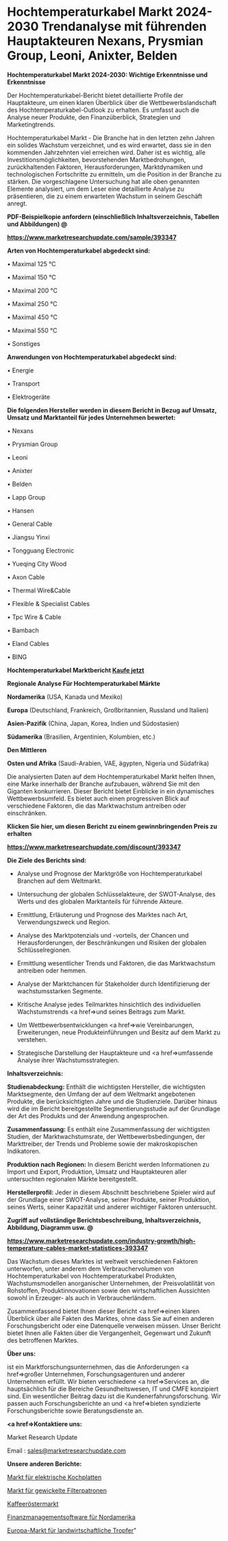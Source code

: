 # Hochtemperaturkabel Markt 2024-2030 Trendanalyse mit führenden Hauptakteuren Nexans, Prysmian Group, Leoni, Anixter, Belden

<strong>Hochtemperaturkabel Markt 2024-2030: Wichtige Erkenntnisse und Erkenntnisse</strong>

Der Hochtemperaturkabel-Bericht bietet detaillierte Profile der Hauptakteure, um einen klaren Überblick über die Wettbewerbslandschaft des Hochtemperaturkabel-Outlook zu erhalten. Es umfasst auch die Analyse neuer Produkte, den Finanzüberblick, Strategien und Marketingtrends.

Hochtemperaturkabel Markt - Die Branche hat in den letzten zehn Jahren ein solides Wachstum verzeichnet, und es wird erwartet, dass sie in den kommenden Jahrzehnten viel erreichen wird. Daher ist es wichtig, alle Investitionsmöglichkeiten, bevorstehenden Marktbedrohungen, zurückhaltenden Faktoren, Herausforderungen, Marktdynamiken und technologischen Fortschritte zu ermitteln, um die Position in der Branche zu stärken. Die vorgeschlagene Untersuchung hat alle oben genannten Elemente analysiert, um dem Leser eine detaillierte Analyse zu präsentieren, die zu einem erwarteten Wachstum in seinem Geschäft anregt.



<strong><b>PDF-Beispielkopie anfordern (einschließlich Inhaltsverzeichnis, Tabellen und Abbildungen) @ </b></strong>

<strong><a href=https://www.marketresearchupdate.com/sample/393347>

<strong>https://www.marketresearchupdate.com/sample/393347</u></a></strong></strong>



<strong>Arten von Hochtemperaturkabel abgedeckt sind:</strong>

• Maximal 125 °C

• Maximal 150 °C

• Maximal 200 °C

• Maximal 250 °C

• Maximal 450 °C

• Maximal 550 °C

• Sonstiges



<strong>Anwendungen von Hochtemperaturkabel abgedeckt sind:</strong>

• Energie

• Transport

• Elektrogeräte



<strong>Die folgenden Hersteller werden in diesem Bericht in Bezug auf Umsatz, Umsatz und Marktanteil für jedes Unternehmen bewertet:</strong>

• Nexans

• Prysmian Group

• Leoni

• Anixter

• Belden

• Lapp Group

• Hansen

• General Cable

• Jiangsu Yinxi

• Tongguang Electronic

• Yueqing City Wood

• Axon Cable

• Thermal Wire&Cable

• Flexible & Specialist Cables

• Tpc Wire & Cable

• Bambach

• Eland Cables

• BING



<strong>Hochtemperaturkabel Marktbericht <a href=https://www.marketresearchupdate.com/buynow/393347>Kaufe jetzt</a></strong>



<strong>Regionale Analyse Für Hochtemperaturkabel Märkte</strong>



<strong>Nordamerika</strong> (USA, Kanada und Mexiko)



<strong>Europa</strong> (Deutschland, Frankreich, Großbritannien, Russland und Italien)



<strong>Asien-Pazifik</strong> (China, Japan, Korea, Indien und Südostasien)



<strong>Südamerika</strong> (Brasilien, Argentinien, Kolumbien, etc.)



<strong>Den Mittleren</strong> 

<strong>Osten und Afrika</strong> (Saudi-Arabien, VAE, ägypten, Nigeria und Südafrika)

Die analysierten Daten auf dem Hochtemperaturkabel Markt helfen Ihnen, eine Marke innerhalb der Branche aufzubauen, während Sie mit den Giganten konkurrieren. Dieser Bericht bietet Einblicke in ein dynamisches Wettbewerbsumfeld. Es bietet auch einen progressiven Blick auf verschiedene Faktoren, die das Marktwachstum antreiben oder einschränken.



<strong>Klicken Sie hier, um diesen Bericht zu einem gewinnbringenden Preis zu erhalten
</strong>

<strong><a href=https://www.marketresearchupdate.com/discount/393347>https://www.marketresearchupdate.com/discount/393347</b></u></strong></a>



<strong>Die Ziele des Berichts sind:</strong>

- Analyse und Prognose der Marktgröße von Hochtemperaturkabel Branchen auf dem Weltmarkt.

- Untersuchung der globalen Schlüsselakteure, der SWOT-Analyse, des Werts und des globalen Marktanteils für führende Akteure.

- Ermittlung, Erläuterung und Prognose des Marktes nach Art, Verwendungszweck und Region.

- Analyse des Marktpotenzials und -vorteils, der Chancen und Herausforderungen, der Beschränkungen und Risiken der globalen Schlüsselregionen.

- Ermittlung wesentlicher Trends und Faktoren, die das Marktwachstum antreiben oder hemmen.

- Analyse der Marktchancen für Stakeholder durch Identifizierung der wachstumsstarken Segmente.

- Kritische Analyse jedes Teilmarktes hinsichtlich des individuellen Wachstumstrends <a href=>und</a> seines Beitrags zum Markt.

- Um Wettbewerbsentwicklungen <a href=>wie</a> Vereinbarungen, Erweiterungen, neue Produkteinführungen und Besitz auf dem Markt zu verstehen.

- Strategische Darstellung der Hauptakteure und <a href=>umfas</a>sende Analyse ihrer Wachstumsstrategien.



<strong>Inhaltsverzeichnis:</strong>



<strong>Studienabdeckung:</strong> Enthält die wichtigsten Hersteller, die wichtigsten Marktsegmente, den Umfang der auf dem Weltmarkt angebotenen Produkte, die berücksichtigten Jahre und die Studienziele. Darüber hinaus wird die im Bericht bereitgestellte Segmentierungsstudie auf der Grundlage der Art des Produkts und der Anwendung angesprochen.



<strong>Zusammenfassung:</strong> Es enthält eine Zusammenfassung der wichtigsten Studien, der Marktwachstumsrate, der Wettbewerbsbedingungen, der Markttreiber, der Trends und Probleme sowie der makroskopischen Indikatoren.



<strong>Produktion nach Regionen:</strong> In diesem Bericht werden Informationen zu Import und Export, Produktion, Umsatz und Hauptakteuren aller untersuchten regionalen Märkte bereitgestellt.



<strong>Herstellerprofil:</strong> Jeder in diesem Abschnitt beschriebene Spieler wird auf der Grundlage einer SWOT-Analyse, seiner Produkte, seiner Produktion, seines Werts, seiner Kapazität und anderer wichtiger Faktoren untersucht.



<strong><b>Zugriff auf vollständige Berichtsbeschreibung, Inhaltsverzeichnis, Abbildung, Diagramm usw. @ </b></strong>

<strong><a href=https://www.marketresearchupdate.com/industry-growth/high-temperature-cables-market-statistices-393347>https://www.marketresearchupdate.com/industry-growth/high-temperature-cables-market-statistices-393347</a></strong>

Das Wachstum dieses Marktes ist weltweit verschiedenen Faktoren unterworfen, unter anderem dem Verbrauchervolumen von Hochtemperaturkabel von Hochtemperaturkabel Produkten, Wachstumsmodellen anorganischer Unternehmen, der Preisvolatilität von Rohstoffen, Produktinnovationen sowie den wirtschaftlichen Aussichten sowohl in Erzeuger- als auch in Verbraucherländern.

Zusammenfassend bietet Ihnen dieser Bericht <a href=>einen</a> klaren Überblick über alle Fakten des Marktes, ohne dass Sie auf einen anderen Forschungsbericht oder eine Datenquelle verweisen müssen. Unser Bericht bietet Ihnen alle Fakten über die Vergangenheit, Gegenwart und Zukunft des betroffenen Marktes.



<strong>Über uns:</strong>

 ist ein Marktforschungsunternehmen, das die Anforderungen <a href=>großer</a> Unternehmen, Forschungsagenturen und anderer Unternehmen erfüllt. Wir bieten verschiedene <a href=>Services</a> an, die hauptsächlich für die Bereiche Gesundheitswesen, IT und CMFE konzipiert sind. Ein wesentlicher Beitrag dazu ist die Kundenerfahrungsforschung. Wir passen auch Forschungsberichte an und <a href=>bieten</a> syndizierte Forschungsberichte sowie Beratungsdienste an.



<strong><a href=>Kontaktiere uns:</a></strong>

Market Research Update

Email : sales@marketresearchupdate.com



<strong>Unsere anderen Berichte:</strong>

<a href=https://www.linkedin.com/pulse/electric-hot-plate-market-2023-trends>Markt für elektrische Kochplatten</a>

<a href=https://www.linkedin.com/pulse/string-wound-filter-cartridge-market-2023-analysis>Markt für gewickelte Filterpatronen</a>

<a href=https://www.linkedin.com/pulse/coffee-roasters-market-size-trends-consumption>Kaffeeröstermarkt</a>

<a href=https://www.linkedin.com/pulse/north-america-financial-management-software>Finanzmanagementsoftware für Nordamerika</a>

<a href=https://www.linkedin.com/pulse/europe-agriculture-dripper-market-2023-latest-sales-figure>Europa-Markt für landwirtschaftliche Tropfer</a>"
